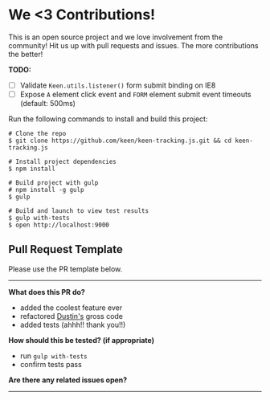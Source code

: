 # We <3 Contributions!

This is an open source project and we love involvement from the community! Hit us up with pull requests and issues. The more contributions the better!

**TODO:**

* [ ] Validate `Keen.utils.listener()` form submit binding on IE8
* [ ] Expose `A` element click event and `FORM` element submit event timeouts (default: 500ms)

Run the following commands to install and build this project:

```ssh
# Clone the repo
$ git clone https://github.com/keen/keen-tracking.js.git && cd keen-tracking.js

# Install project dependencies
$ npm install

# Build project with gulp
# npm install -g gulp
$ gulp

# Build and launch to view test results
$ gulp with-tests
$ open http://localhost:9000
```

## Pull Request Template

Please use the PR template below.

*****

**What does this PR do?**

* added the coolest feature ever
* refactored [Dustin's](https://github.com/dustinlarimer) gross code
* added tests (ahhh!! thank you!!)

**How should this be tested? (if appropriate)**

* run `gulp with-tests`
* confirm tests pass

**Are there any related issues open?**

*****
